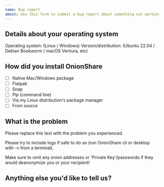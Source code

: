 ```yaml
---
name: Bug report
about: Use this form to submit a bug report about something not working in OnionShare
---
```

## Details about your operating system

Operating system: (Linux / Windows)
Version/distribution: (Ubuntu 22.04 / Debian Bookworm / macOS Ventura, etc)

## How did you install OnionShare

- [ ] Native Mac/Windows package
- [ ] Flatpak
- [ ] Snap
- [ ] Pip (command line)
- [ ] Via my Linux distribution's package manager
- [ ] From source

## What is the problem

Please replace this text with the problem you experienced.

Please try to include logs if safe to do so (run OnionShare cli or desktop with -v from a terminal).

Make sure to omit any onion addresses or 'Private Key'/passwords if they would deanonymize you or your recipient!


## Anything else you'd like to tell us?

